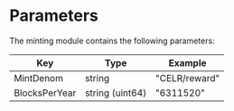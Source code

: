 <!--
order: 4
-->

# Parameters

The minting module contains the following parameters:

| Key                 | Type            | Example                |
|---------------------|-----------------|------------------------|
| MintDenom           | string          | "CELR/reward"          |
| BlocksPerYear       | string (uint64) | "6311520"              |

